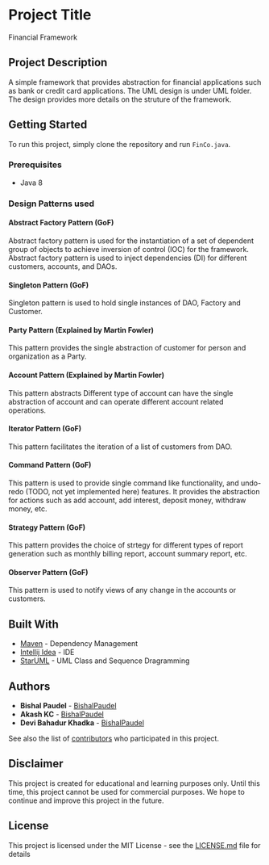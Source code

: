 # Project Title

Financial Framework

## Project Description

A simple framework that provides abstraction for financial applications such as bank or credit card applications. The UML design is under UML folder. The design provides more details on the struture of the framework.

## Getting Started

To run this project, simply clone the repository and run `FinCo.java`.

### Prerequisites

* Java 8

### Design Patterns used

#### Abstract Factory Pattern (GoF)
Abstract factory pattern is used for the instantiation of a set of dependent group of objects to achieve inversion of control (IOC) for the framework. Abstract factory pattern is used to inject dependencies (DI) for different customers, accounts, and DAOs.

#### Singleton Pattern (GoF)
Singleton pattern is used to hold single instances of DAO, Factory and Customer.

#### Party Pattern (Explained by Martin Fowler)
This pattern provides the single abstraction of customer for person and organization as a Party.

#### Account Pattern (Explained by Martin Fowler)
This pattern abstracts
Different type of account can have the single abstraction of account and can operate different account related operations. 

#### Iterator Pattern (GoF)
This pattern facilitates the iteration of a list of customers from DAO.

#### Command Pattern (GoF)
This pattern is used to provide single command like functionality, and undo-redo (TODO, not yet implemented here) features. It provides the abstraction for actions such as add account, add interest, deposit money, withdraw money, etc.

#### Strategy Pattern (GoF)
This pattern provides the choice of strtegy for different types of report generation such as monthly billing report, account summary report, etc.

#### Observer Pattern (GoF)
This pattern is used to notify views of any change in the accounts or customers.

## Built With

* [Maven](https://maven.apache.org/) - Dependency Management
* [Intellij Idea](https://www.jetbrains.com/idea/) - IDE
* [StarUML](http://staruml.io/) - UML Class and Sequence Dragramming

## Authors

* **Bishal Paudel** - [BishalPaudel](https://github.com/bishalpaudel)
* **Akash KC** - [BishalPaudel](https://github.com/bishalpaudel)
* **Devi Bahadur Khadka** - [BishalPaudel](https://github.com/bishalpaudel)

See also the list of [contributors](https://github.com/bishalpaudel/FinCo/contributors) who participated in this project.

## Disclaimer
This project is created for educational and learning purposes only. Until this time, this project cannot be used for commercial purposes. We hope to continue and improve this project in the future.

## License

This project is licensed under the MIT License - see the [LICENSE.md](LICENSE.md) file for details